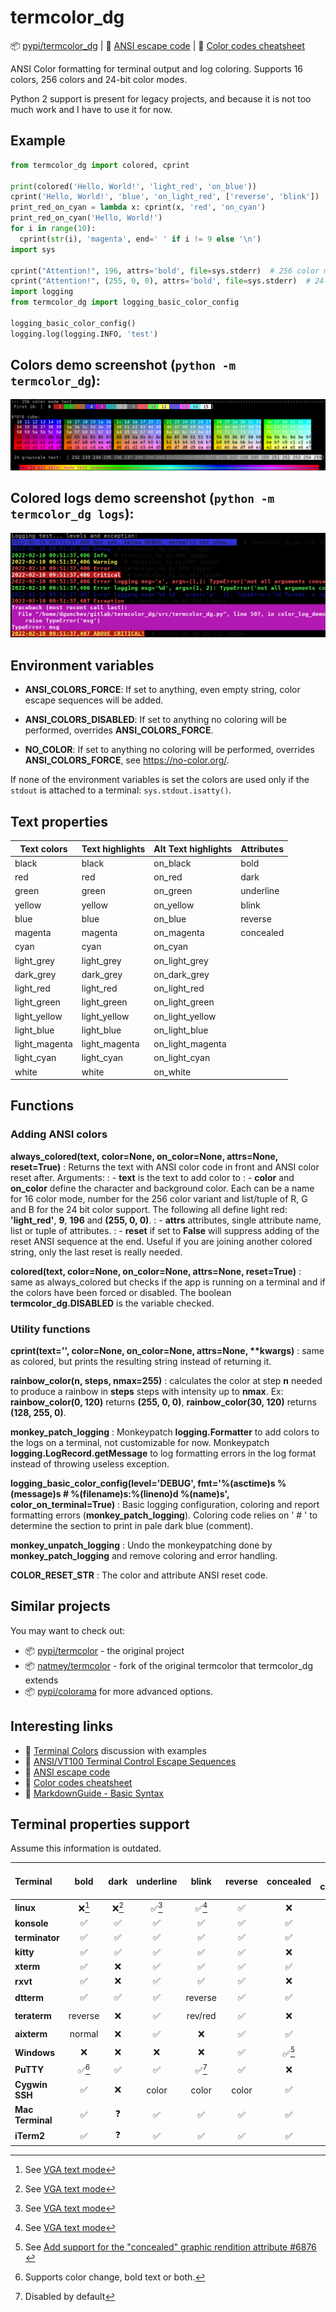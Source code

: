 termcolor_dg
============

📦 [pypi/termcolor_dg](https://pypi.python.org/pypi/termcolor_dg) |
📑 [ANSI escape code](https://en.wikipedia.org/wiki/ANSI_escape_code) |
📑 [Color codes cheatsheet](https://delameter.github.io/termcolor)

ANSI Color formatting for terminal output and log coloring. Supports 16 colors, 256 colors and 24-bit color modes.

Python 2 support is present for legacy projects, and because it is not too much work and I have to use it for now.


Example
-------

```python
from termcolor_dg import colored, cprint

print(colored('Hello, World!', 'light_red', 'on_blue'))
cprint('Hello, World!', 'blue', 'on_light_red', ['reverse', 'blink'])
print_red_on_cyan = lambda x: cprint(x, 'red', 'on_cyan')
print_red_on_cyan('Hello, World!')
for i in range(10):
  cprint(str(i), 'magenta', end=' ' if i != 9 else '\n')
import sys

cprint("Attention!", 196, attrs='bold', file=sys.stderr)  # 256 color mode
cprint("Attention!", (255, 0, 0), attrs='bold', file=sys.stderr)  # 24-bit color mode
import logging
from termcolor_dg import logging_basic_color_config

logging_basic_color_config()
logging.log(logging.INFO, 'test')
```


Colors demo screenshot (`python -m termcolor_dg`):
--------------------------------------------------

![colors.png](colors.png "Colors demo")


Colored logs demo screenshot (`python -m termcolor_dg logs`):
-------------------------------------------------------------

![color_logs.png](color_logs.png "Colorized logs demo")


Environment variables
---------------------

- **ANSI_COLORS_FORCE**:
  If set to anything, even empty string, color escape sequences will be added.

- **ANSI_COLORS_DISABLED**:
  If set to anything no coloring will be performed, overrides **ANSI_COLORS_FORCE**.

- **NO_COLOR**:
  If set to anything no coloring will be performed, overrides **ANSI_COLORS_FORCE**,
  see https://no-color.org/.

If none of the environment variables is set the colors are used
only if the ``stdout`` is attached to a terminal: ``sys.stdout.isatty()``.


Text properties
---------------

| Text colors   | Text highlights | Alt Text highlights | Attributes |
|---------------|-----------------|---------------------|------------|
| black         | black           | on_black            | bold       |
| red           | red             | on_red              | dark       |
| green         | green           | on_green            | underline  |
| yellow        | yellow          | on_yellow           | blink      |
| blue          | blue            | on_blue             | reverse    |
| magenta       | magenta         | on_magenta          | concealed  |
| cyan          | cyan            | on_cyan             |            |
| light_grey    | light_grey      | on_light_grey       |            |
| dark_grey     | dark_grey       | on_dark_grey        |            |
| light_red     | light_red       | on_light_red        |            |
| light_green   | light_green     | on_light_green      |            |
| light_yellow  | light_yellow    | on_light_yellow     |            |
| light_blue    | light_blue      | on_light_blue       |            |
| light_magenta | light_magenta   | on_light_magenta    |            |
| light_cyan    | light_cyan      | on_light_cyan       |            |
| white         | white           | on_white            |            |


Functions
---------

### Adding ANSI colors

**always_colored(text, color=None, on_color=None, attrs=None, reset=True)**
:   Returns the text with ANSI color code in front and ANSI color reset after. Arguments:
:   - **text** is the text to add color to
:   - **color** and **on_color** define the character and background color. Each can be a name for 16 color mode, number for the 256 color variant and list/tuple of R, G and B for the 24 bit color support. The following all define light red: **'light_red'**, **9**, **196** and **(255, 0, 0)**.
:   - **attrs** attributes, single attribute name, list or tuple of attributes.
:   - **reset** if set to **False** will suppress adding of the reset ANSI sequence at the end. Useful if you are joining another colored string, only the last reset is really needed.

**colored(text, color=None, on_color=None, attrs=None, reset=True)**
:   same as always_colored but checks if the app is running on a terminal and if the colors have been forced or disabled. The boolean **termcolor_dg.DISABLED** is the variable checked.


### Utility functions

**cprint(text='', color=None, on_color=None, attrs=None, \*\*kwargs)**
:   same as colored, but prints the resulting string instead of returning it.

**rainbow_color(n, steps, nmax=255)**
:   calculates the color at step **n** needed to produce a rainbow in **steps** steps with intensity up to **nmax**. Ex: **rainbow_color(0, 120)** returns **(255, 0, 0)**, **rainbow_color(30, 120)** returns **(128, 255, 0)**.

**monkey_patch_logging**
:   Monkeypatch **logging.Formatter** to add colors to the logs on a terminal, not customizable for now. Monkeypatch **logging.LogRecord.getMessage** to log formatting errors in the log format instead of throwing useless exception.

**logging_basic_color_config(level='DEBUG', fmt='%(asctime)s %(message)s  # %(filename)s:%(lineno)d %(name)s', color_on_terminal=True)**
:   Basic logging configuration, coloring and report formatting errors (**monkey_patch_logging**). Coloring code relies on '  # ' to determine the section to print in pale dark blue (comment).

**monkey_unpatch_logging**
:   Undo the monkeypatching done by **monkey_patch_logging** and remove coloring and error handling.

**COLOR_RESET_STR**
:   The color and attribute ANSI reset code.


## Similar projects

You may want to check out:

- 📦 [pypi/termcolor](https://pypi.python.org/pypi/termcolor) - the original project
- 📦 [natmey/termcolor](https://github.com/natmey/termcolor) - fork of the original termcolor that termcolor_dg extends
- 📦 [pypi/colorama](https://pypi.org/project/colorama/) for more advanced options.


## Interesting links

- 📑 [Terminal Colors](https://github.com/termstandard/colors) discussion with examples
- 📑 [ANSI/VT100 Terminal Control Escape Sequences](https://www2.ccs.neu.edu/research/gpc/VonaUtils/vona/terminal/vtansi.htm)
- 📑 [ANSI escape code](https://en.wikipedia.org/wiki/ANSI_escape_code)
- 📑 [Color codes cheatsheet](https://delameter.github.io/termcolor)
- 📑 [MarkdownGuide - Basic Syntax](https://www.markdownguide.org/basic-syntax)


Terminal properties support
---------------------------
Assume this information is outdated.

| Terminal         |  bold   | dark  | underline |  blink  | reverse | concealed | 256 colors | 24-bit color |
|:-----------------|:-------:|:-----:|:---------:|:-------:|:-------:|:---------:|:----------:|:------------:|
| **linux**        |  ❌[^3]  | ❌[^3] |   ✅[^3]   |  ✅[^3]  |    ✅    |     ❌     |     ❌      |      ❌       |
| **konsole**      |    ✅    |   ✅   |     ✅     |    ✅    |    ✅    |     ✅     |     ✅      |      ✅       |
| **terminator**   |    ✅    |   ✅   |     ✅     |    ✅    |    ✅    |     ✅     |     ✅      |      ✅       |
| **kitty**        |    ✅    |   ✅   |     ✅     |    ✅    |    ✅    |     ❌     |     ✅      |      ✅       |
| **xterm**        |    ✅    |   ❌   |     ✅     |    ✅    |    ✅    |     ✅     |     ✅      |      ✅       |
| **rxvt**         |    ✅    |   ❌   |     ✅     |    ✅    |    ✅    |     ❌     |     ✅      |      ❌       |
| **dtterm**       |    ✅    |   ✅   |     ✅     | reverse |    ✅    |     ✅     |     ❓      |      ❓       |
| **teraterm**     | reverse |   ❌   |     ✅     | rev/red |    ✅    |     ❌     |     ❓      |      ❓       |
| **aixterm**      | normal  |   ❌   |     ✅     |    ❌    |    ✅    |     ✅     |     ❓      |      ❓       |
| **Windows**      |    ❌    |   ❌   |     ❌     |    ❌    |    ✅    |   ✅[^4]   |     ❓      |      ✅       |
| **PuTTY**        |  ✅[^2]  |   ✅   |     ✅     |  ✅[^1]  |    ✅    |     ❌     |     ✅      |      ✅       |
| **Cygwin SSH**   |    ✅    |   ❌   |   color   |  color  |  color  |     ✅     |     ❓      |      ❓       |
| **Mac Terminal** |    ✅    |   ❓   |     ✅     |    ✅    |    ✅    |     ✅     |     ✅      |      ❓       |
| **iTerm2**       |    ✅    |   ❓   |     ✅     |    ✅    |    ✅    |     ✅     |     ✅      |      ✅       |

[^1]: Disabled by default

[^2]: Supports color change, bold text or both.

[^3]: See [VGA text mode](https://en.wikipedia.org/wiki/VGA_text_mode)

[^4]: See [Add support for the "concealed" graphic rendition attribute #6876 ](https://github.com/microsoft/terminal/issues/6876)
